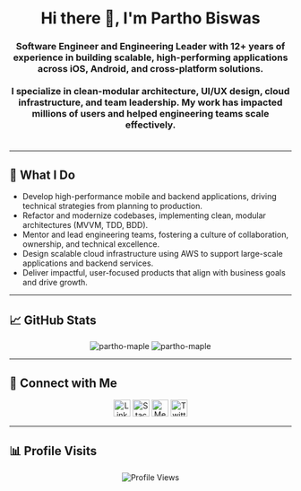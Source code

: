 <h1 align="center">Hi there 👋, I'm Partho Biswas</h1>
<h3 align="center">
  Software Engineer and Engineering Leader with 12+ years of experience in building scalable, high-performing applications across iOS, Android, and cross-platform solutions.
  <br>
  <br>
  I specialize in clean-modular architecture, UI/UX design, cloud infrastructure, and team leadership. My work has impacted millions of users and helped engineering teams scale effectively.
  <br>
  <br>
</h3>

---

<h2>🚀 What I Do</h2>
<ul>
  <li>Develop high-performance mobile and backend applications, driving technical strategies from planning to production.</li>
  <li>Refactor and modernize codebases, implementing clean, modular architectures (MVVM, TDD, BDD).</li>
  <li>Mentor and lead engineering teams, fostering a culture of collaboration, ownership, and technical excellence.</li>
  <li>Design scalable cloud infrastructure using AWS to support large-scale applications and backend services.</li>
  <li>Deliver impactful, user-focused products that align with business goals and drive growth.</li>
</ul>

---

<h2>📈 GitHub Stats</h2>
<p align="center">
  <img src="https://github-readme-stats.vercel.app/api?username=partho-maple&show_icons=true&count_private=true&theme=radical" alt="partho-maple" />
  <img src="https://github-readme-stats.vercel.app/api/top-langs/?username=partho-maple&layout=compact&theme=radical" alt="partho-maple" />
</p>

---

<h2>🔗 Connect with Me</h2>
<p align="center">
  <a href="https://www.linkedin.com/in/partho-biswas/" target="_blank"><img src="https://img.icons8.com/color/48/000000/linkedin-circled.png" alt="LinkedIn" height="30" width="30" /></a>
  <a href="https://stackoverflow.com/users/2089253/partho-biswas?tab=profile" target="_blank"><img src="https://img.icons8.com/color/48/000000/stackoverflow.png" alt="Stack Overflow" height="30" width="30" /></a>
  <a href="https://medium.com/@partho.biswas" target="_blank"><img src="https://img.icons8.com/color/50/000000/medium-monogram.png" alt="Medium" height="30" width="30" /></a>
  <a href="https://twitter.com/ParthoBiswas007" target="_blank"><img src="https://img.icons8.com/nolan/64/twitter.png" alt="Twitter" height="30" width="30" /></a>
</p>

---

<h2>📊 Profile Visits</h2>
<p align="center">
  <img src="https://komarev.com/ghpvc/?username=partho-maple&style=flat-square&color=blue" alt="Profile Views" />
</p>
